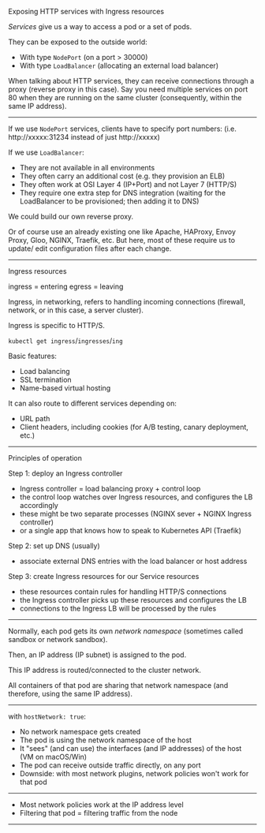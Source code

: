 Exposing HTTP services with Ingress resources

*Services* give us a way to access a pod or a set of pods. 

They can be exposed to the outside world:
- With type `NodePort` (on a port > 30000)
- With type `LoadBalancer` (allocating an external load balancer)

When talking about HTTP services, they can receive connections through a proxy
(reverse proxy in this case). Say you need multiple services on port 80 when 
they are running on the same cluster (consequently, within the same IP address).

---

If we use `NodePort` services, clients have to specify port numbers:
(i.e. http://xxxxx:31234 instead of just http://xxxxx)

If we use `LoadBalancer`:
- They are not available in all environments
- They often carry an additional cost (e.g. they provision an ELB)
- They often work at OSI Layer 4 (IP+Port) and not Layer 7 (HTTP/S)
- They require one extra step for DNS integration
(waiting for the LoadBalancer to be provisioned; then adding it to DNS)

We could build our own reverse proxy. 

Or of course use an already existing one like Apache, HAProxy, Envoy Proxy, 
Gloo, NGINX, Traefik, etc. But here, most of these require us to update/ edit
configuration files after each change. 

---

Ingress resources

ingress = entering
egress = leaving

Ingress, in networking, refers to handling incoming connections (firewall, 
network, or in this case, a server cluster).

Ingress is specific to HTTP/S.

`kubectl get ingress`/`ingresses`/`ing`

Basic features:
- Load balancing
- SSL termination
- Name-based virtual hosting

It can also route to different services depending on:
- URL path
- Client headers, including cookies (for A/B testing, canary deployment, etc.)

---

Principles of operation



Step 1: deploy an Ingress controller
- Ingress controller = load balancing proxy + control loop
- the control loop watches over Ingress resources, and configures the LB accordingly
- these might be two separate processes (NGINX sever + NGINX Ingress controller)
- or a single app that knows how to speak to Kubernetes API (Traefik)

Step 2: set up DNS (usually)
- associate external DNS entries with the load balancer or host address

 Step 3: create Ingress resources for our Service resources
- these resources contain rules for handling HTTP/S connections
- the Ingress controller picks up these resources and configures the LB
- connections to the Ingress LB will be processed by the rules

---

Normally, each pod gets its own *network namespace* (sometimes called sandbox 
or network sandbox).

Then, an IP address (IP subnet) is assigned to the pod.

This IP address is routed/connected to the cluster network.

All containers of that pod are sharing that network namespace (and therefore, 
using the same IP address).

---

with `hostNetwork: true`:


- No network namespace gets created
- The pod is using the network namespace of the host
- It "sees" (and can use) the interfaces (and IP addresses) of the host (VM on macOS/Win)
- The pod can receive outside traffic directly, on any port
- Downside: with most network plugins, network policies won't work for that pod
---
- Most network policies work at the IP address level
- Filtering that pod = filtering traffic from the node

---
